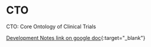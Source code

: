 # CTO
CTO: Core Ontology of Clinical Trials

[Development Notes link on google doc](https://docs.google.com/document/d/1VnmFhqFwfH3qcShiZUTO9ALF-3JKCs2oa3MQ2LotH6U/edit){:target="_blank"}
